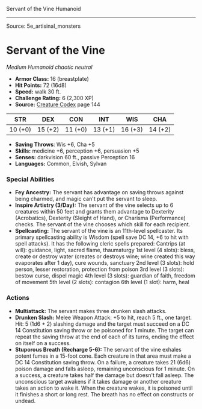 <MonsterName/>Servant of the Vine</MonsterName>
<CreatureType/>Humanoid</CreatureType>



---

Source: 5e_artisinal_monsters

# Servant of the Vine

*Medium* *Humanoid* *chaotic neutral*

- **Armor Class:** 16 (breastplate)
- **Hit Points:** 72 (16d8)
- **Speed:** walk 30 ft.
- **Challenge Rating:** 6 (2,300 XP)
- **Source:** [Creature Codex](https://koboldpress.com/kpstore/product/creature-codex-for-5th-edition-dnd) page 144

| STR | DEX | CON | INT | WIS | CHA |
| --- | --- | --- | --- | --- | --- |
| 10 (+0) | 15 (+2) | 11 (+0) | 13 (+1) | 16 (+3) | 14 (+2) |

- **Saving Throws**: Wis +6, Cha +5
- **Skills:** medicine +6, perception +6, persuasion +5
- **Senses:** darkvision 60 ft., passive Perception 16
- **Languages:** Common, Elvish, Sylvan

### Special Abilities

- **Fey Ancestry:** The servant has advantage on saving throws against being charmed, and magic can't put the servant to sleep.
- **Inspire Artistry (3/Day):** The servant of the vine selects up to 6 creatures within 50 feet and grants them advantage to Dexterity (Acrobatics), Dexterity (Sleight of Hand), or Charisma (Performance) checks. The servant of the vine chooses which skill for each recipient.
- **Spellcasting:** The servant of the vine is an 11th-level spellcaster. Its primary spellcasting ability is Wisdom (spell save DC 14, +6 to hit with spell attacks). It has the following cleric spells prepared:
Cantrips (at will): guidance, light, sacred flame, thaumaturgy
1st level (4 slots): bless, create or destroy water (creates or destroys wine; wine created this way evaporates after 1 day), cure wounds, sanctuary
2nd level (3 slots): hold person, lesser restoration, protection from poison
3rd level (3 slots): bestow curse, dispel magic
4th level (3 slots): guardian of faith, freedom of movement
5th level (2 slots): contagion
6th level (1 slot): harm, heal

### Actions

- **Multiattack:** The servant makes three drunken slash attacks.
- **Drunken Slash:** Melee Weapon Attack: +5 to hit, reach 5 ft., one target. Hit: 5 (1d6 + 2) slashing damage and the target must succeed on a DC 14 Constitution saving throw or be poisoned for 1 minute. The target can repeat the saving throw at the end of each of its turns, ending the effect on itself on a success.
- **Stuporous Breath (Recharge 5-6):** The servant of the vine exhales potent fumes in a 15-foot cone. Each creature in that area must make a DC 14 Constitution saving throw. On a failure, a creature takes 21 (6d6) poison damage and falls asleep, remaining unconscious for 1 minute. On a success, a creature takes half the damage but doesn't fall asleep. The unconscious target awakens if it takes damage or another creature takes an action to wake it. When the creature wakes, it is poisoned until it finishes a short or long rest. The breath has no effect on constructs or undead.




